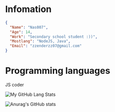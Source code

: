 # Infomation

```json
{
  "Name": "Nas007",
  "Age": 14,
  "Work": "Secondary school student :))",
  "Mostlang": "NodeJS, Java",
  "Email": "zzenderzz07@gmail.com"
}
```

# Programming languages

 JS coder

![My GitHub Lang Stats](https://github-readme-stats.vercel.app/api/top-langs/?username=Nas007&theme=tokyonight&layout=compact)

![Anurag's GitHub stats](https://github-readme-stats.vercel.app/api?username=Nas007&show_icons=true&theme=cobalt)
